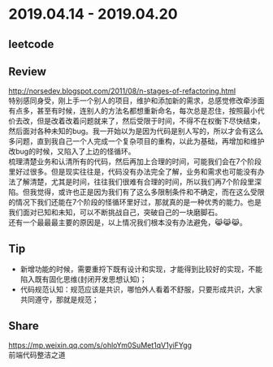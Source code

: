 # 2019.04.14 - 2019.04.20

## leetcode


## Review
http://norsedev.blogspot.com/2011/08/n-stages-of-refactoring.html  
特别感同身受，刚上手一个别人的项目，维护和添加新的需求，总感觉修改牵涉面有点多，甚至有时候，连别人的方法名都想重新命名，每次总是忍住，按照最小代价去改，但是改着改着问题就来了，然后受限于时间，不得不在权衡下尽快结束，然后面对各种未知的bug。我一开始以为是因为代码是别人写的，所以才会有这么多问题，直到我自己一个人完成一个复杂项目的重构，以此为基础，再增加和维护改bug的时候，又陷入了上边的怪循环。  
梳理清楚业务和认清所有的代码，然后再加上合理的时间，可能我们会在7个阶段里好过很多。但是现实往往是，代码没有办法完全了解，业务和需求也可能没有办法了解清楚，尤其是时间，往往我们很难有合理的时间，所以我们再7个阶段里深陷。但我觉得，或许也正是因为我们有了这么多限制条件和不确定，而在这么受限的情况下我们还能在7个阶段的怪循环里好过，那就真的是一种优秀的能力。也是我们面对已知和未知，可以不断挑战自己，突破自己的一块磨脚石。  
还有一个最最最主要的原因是，以上情况我们根本没有办法避免，😹😹😹。

## Tip
* 新增功能的时候，需要重捋下既有设计和实现，才能得到比较好的实现，不能陷入既有固化思维(封闭开发思想认知)；
* 代码规范认知：规范应该是共识，哪怕外人看着不舒服，只要形成共识，大家共同遵守，那就是规范；


## Share
https://mp.weixin.qq.com/s/ohloYm0SuMet1qV1yiFYgg  
前端代码整洁之道
